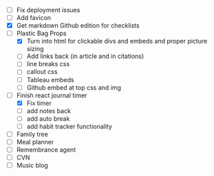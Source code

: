 - [ ] Fix deployment issues
- [ ] Add favicon
- [x] Get markdown Github edition for checklists
- [ ] Plastic Bag Props
  - [x] Turn into html for clickable divs and embeds and proper picture sizing
  - [ ] Add links back (in article and in citations)
  - [ ] line breaks css
  - [ ] callout css
  - [ ] Tableau embeds 
  - [ ] Github embed at top css and img
- [ ] Finish react journal timer
  - [x] Fix timer
  - [ ] add notes back
  - [ ] add auto break
  - [ ] add habit tracker functionality
- [ ] Family tree
- [ ] Meal planner
- [ ] Remembrance agent
- [ ] CVN
- [ ] Music blog